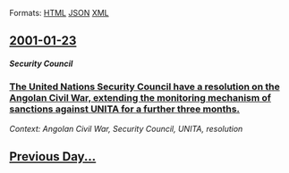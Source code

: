 
Formats: [HTML](2001/01/23/index.html)  [JSON](2001/01/23/index.json)  [XML](2001/01/23/index.xml)  

## [2001-01-23](/news/2001/01/23/index.md)

##### Security Council
### [ The United Nations Security Council have a resolution on the Angolan Civil War, extending the monitoring mechanism of sanctions against UNITA for a further three months. ](/news/2001/01/23/the-united-nations-security-council-have-a-resolution-on-the-angolan-civil-war-extending-the-monitoring-mechanism-of-sanctions-against-uni.md)
_Context: Angolan Civil War, Security Council, UNITA, resolution_

## [Previous Day...](/news/2001/01/22/index.md)

